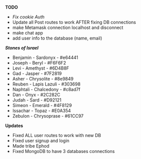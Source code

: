 **TODO**
- *Fix cookie Auth*
- Update all Post routes to work AFTER fixing DB connections 
- make Metamask connection localhost and disconnect 
- make chat app
- add user info to the database (name, email)

***Stones of Israel***

- Benjamin - 	Sardonyx - #e64441 
- Joseph - Beryl - #F6F6F2
- Levi - Amethyst - #6D4B8F 
- Gad - Jasper - #7F2819 
- Asher - Chrysolite - #8e9849
- Reuben - Lapis Lazuli - #303698
- Naphtali - Chalcedony - #c8ad7f
- Dan - Onyx - #2C282C
- Judah - Sard - #D92121
- Simeon - Emerald - #4F8129 
- Issachar - Topaz - #E0A354
- Zebulon - Chrysoprase - #61CC97

**Updates**
- Fixed ALL user routes to work with new DB
- Fixed user signup and login
- Made tribe Ephod
- Fixed MongoDB to have 3 databases connections
